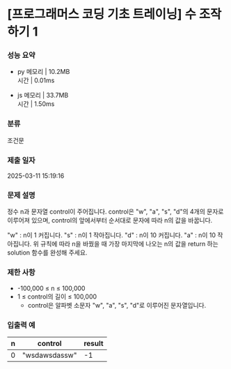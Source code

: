 # [프로그래머스 코딩 기초 트레이닝] 수 조작하기 1

### 성능 요약

- py
  메모리 | 10.2MB  
  시간 | 0.01ms

- js
  메모리 | 33.7MB  
  시간 | 1.50ms

### 분류

조건문

### 제출 일자

2025-03-11 15:19:16

### 문제 설명

정수 n과 문자열 control이 주어집니다. control은 "w", "a", "s", "d"의 4개의 문자로 이루어져 있으며, control의 앞에서부터 순서대로 문자에 따라 n의 값을 바꿉니다.

"w" : n이 1 커집니다.
"s" : n이 1 작아집니다.
"d" : n이 10 커집니다.
"a" : n이 10 작아집니다.
위 규칙에 따라 n을 바꿨을 때 가장 마지막에 나오는 n의 값을 return 하는 solution 함수를 완성해 주세요.

### 제한 사항

- -100,000 ≤ n ≤ 100,000
- 1 ≤ control의 길이 ≤ 100,000
  - control은 알파벳 소문자 "w", "a", "s", "d"로 이루어진 문자열입니다.

### 입출력 예

| n   | control       | result |
| --- | ------------- | ------ |
| 0   | "wsdawsdassw" | -1     |
